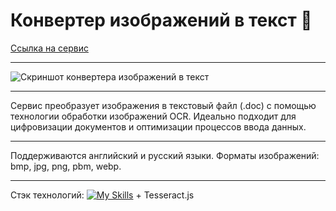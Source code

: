 # Конвертер изображений в текст 🔄

[Ссылка на сервис](https://poposhka1990.github.io/scan-to-text-converter/)


***

![Скриншот конвертера изображений в текст](https://github.com/poposhka1990/scan-to-text-converter/assets/71981296/fe9c8a53-b63d-452b-85b9-fb33f101a156)


***

Сервис преобразует изображения в текстовый файл (.doc) с помощью технологии обработки изображений OCR.
Идеально подходит для цифровизации документов и оптимизации процессов ввода данных.

***

Поддерживаются английский и русский языки.
Форматы изображений: bmp, jpg, png, pbm, webp.

***

Стэк технологий:
[![My Skills](https://skillicons.dev/icons?i=html,css,javascript&theme=light)](https://skillicons.dev) + Tesseract.js
